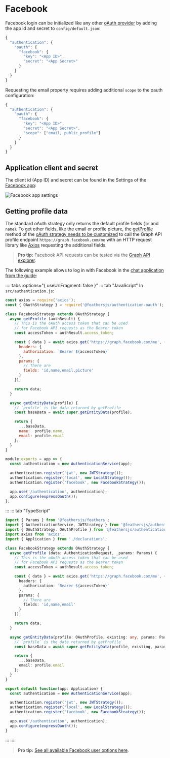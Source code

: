 # Facebook

Facebook login can be initialized like any other [oAuth provider](../../api/authentication/oauth.md) by adding the app id and secret to `config/default.json`:

```js
{
  "authentication": {
    "oauth": {
      "facebook": {
        "key": "<App ID>",
        "secret": "<App Secret>"
      }
    }
  }
}
```

Requesting the email property requires adding additional `scope` to the oauth configuration:
```js
{
  "authentication": {
    "oauth": {
      "facebook": {
        "key": "<App ID>",
        "secret": "<App Secret>",
        "scope": ["email, public_profile"]
      }
    }
  }
}
```

## Application client and secret

The client id (App ID) and secret can be found in the Settings of the [Facebook app](https://developers.facebook.com/apps):

![Facebook app settings](../assets/facebook-app.png)

## Getting profile data

The standard oAuth strategy only returns the default profile fields (`id` and `name`). To get other fields, like the email or profile picture, the [getProfile](../../api/authentication/oauth.md#getprofile-data-params) method of the [oAuth strategy needs to be customized](../../api/authentication/oauth.md#customization) to call the Graph API profile endpoint `https://graph.facebook.com/me` with an HTTP request library like [Axios](https://developers.facebook.com/tools/explorer/) requesting the additional fields.

> __Pro tip:__ Facebook API requests can be tested via the [Graph API explorer](https://developers.facebook.com/tools/explorer/).

The following example allows to log in with Facebook in the [chat application from the guide](../../guides):

:::: tabs :options="{ useUrlFragment: false }"
::: tab "JavaScript"
In `src/authentication.js`:

```js
const axios = require('axios');
const { OAuthStrategy } = require('@feathersjs/authentication-oauth');

class FacebookStrategy extends OAuthStrategy {
  async getProfile (authResult) {
    // This is the oAuth access token that can be used
    // for Facebook API requests as the Bearer token
    const accessToken = authResult.access_token;

    const { data } = await axios.get('https://graph.facebook.com/me', {
      headers: {
        authorization: `Bearer ${accessToken}`
      },
      params: {
        // There are 
        fields: 'id,name,email,picture'
      }
    });

    return data;
  }

  async getEntityData(profile) {
    // `profile` is the data returned by getProfile
    const baseData = await super.getEntityData(profile);

    return {
      ...baseData,
      name:  profile.name,
      email: profile.email
    };
  }
}

module.exports = app => {
  const authentication = new AuthenticationService(app);

  authentication.register('jwt', new JWTStrategy());
  authentication.register('local', new LocalStrategy());
  authentication.register('facebook', new FacebookStrategy());

  app.use('/authentication', authentication);
  app.configure(expressOauth());
};
```
:::
::: tab "TypeScript"
```ts
import { Params } from '@feathersjs/feathers';
import { AuthenticationService, JWTStrategy } from '@feathersjs/authentication';
import { OAuthStrategy, OAuthProfile } from '@feathersjs/authentication-oauth';
import axios from 'axios';
import { Application } from './declarations';

class FacebookStrategy extends OAuthStrategy {
  async getProfile (data: AuthenticationRequest, _params: Params) {
    // This is the oAuth access token that can be used
    // for Facebook API requests as the Bearer token
    const accessToken = authResult.access_token;

    const { data } = await axios.get('https://graph.facebook.com/me', {
      headers: {
        authorization: `Bearer ${accessToken}`
      },
      params: {
        // There are 
        fields: 'id,name,email'
      }
    });

    return data;
  }

  async getEntityData(profile: OAuthProfile, existing: any, params: Params) {
    // `profile` is the data returned by getProfile
    const baseData = await super.getEntityData(profile, existing, params);

    return {
      ...baseData,
      email: profile.email
    };
  }
}

export default function(app: Application) {
  const authentication = new AuthenticationService(app);

  authentication.register('jwt', new JWTStrategy());
  authentication.register('local', new LocalStrategy());
  authentication.register('facebook', new FacebookStrategy());

  app.use('/authentication', authentication);
  app.configure(expressOauth());
}
```
:::
::::

> __Pro tip:__ [See all available Facebook user options here](https://developers.facebook.com/docs/graph-api/reference/user/).
